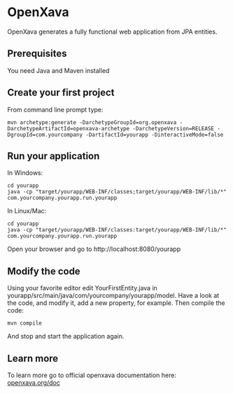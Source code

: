 # OpenXava

OpenXava generates a fully functional web application from JPA entities.

## Prerequisites
You need Java and Maven installed

## Create your first project
From command line prompt type:

	mvn archetype:generate -DarchetypeGroupId=org.openxava -DarchetypeArtifactId=openxava-archetype -DarchetypeVersion=RELEASE -DgroupId=com.yourcompany -DartifactId=yourapp -DinteractiveMode=false

## Run your application
In Windows:

	cd yourapp
	java -cp "target/yourapp/WEB-INF/classes;target/yourapp/WEB-INF/lib/*" com.yourcompany.yourapp.run.yourapp
	
In Linux/Mac:

	cd yourapp
	java -cp "target/yourapp/WEB-INF/classes:target/yourapp/WEB-INF/lib/*" com.yourcompany.yourapp.run.yourapp

Open your browser and go to http://localhost:8080/yourapp

## Modify the code
Using your favorite editor edit YourFirstEntity.java in yourapp/src/main/java/com/yourcompany/yourapp/model.
Have a look at the code, and modify it, add a new property, for example. Then compile the code:

	mvn compile
	
And stop and start the application again.	

## Learn more
To learn more go to official openxava documentation here: [openxava.org/doc](https://openxava.org/doc)
